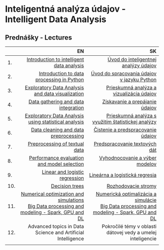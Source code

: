 # Inteligentná analýza údajov - Intelligent Data Analysis
## Prednášky - Lectures

|         | EN                                                          | SK                                                          |
| :-------| ----------------------------------------------------------: | ----------------------------------------------------------: |
| 1.      | [Introduction to intelligent data analysis](https://docs.google.com/presentation/d/158Np8xuvO8XFn94PuyXi2fVbi7qR_agvgoEgX5njgR8/present?usp=sharing)                   | [Úvod do inteligentnej analýzy údajov](https://docs.google.com/presentation/d/158Np8xuvO8XFn94PuyXi2fVbi7qR_agvgoEgX5njgR8/present?usp=sharing)                        |
| 2.      | [Introduction to data processing in Python](https://docs.google.com/presentation/d/10BBgiIQemlg9TJMifJs3sGxqzj2QneT2jguTwUgVu8U/present?usp=sharing)                   | [Úvod do spracovania údajov v jazyku Python](https://docs.google.com/presentation/d/10BBgiIQemlg9TJMifJs3sGxqzj2QneT2jguTwUgVu8U/present?usp=sharing)                  |
| 3.      | [Exploratory Data Analysis and data visualization](https://docs.google.com/presentation/d/1Esxs_MWIi2eyhNzMxK8Q4Lhpl-2oVERpd1pQ87QqzQQ/present?usp=sharing)            | [Prieskumná analýza a vizualizácia údajov](https://docs.google.com/presentation/d/1Esxs_MWIi2eyhNzMxK8Q4Lhpl-2oVERpd1pQ87QqzQQ/present?usp=sharing)                    |
| 4.      | [Data gathering and data integration](https://docs.google.com/presentation/d/10DJNYe0JN9YtUYvtmouyS6FYm2dXS5LIAky8e8kU_DA/present?usp=sharing)                         | [Získavanie a prepájanie údajov](https://docs.google.com/presentation/d/10DJNYe0JN9YtUYvtmouyS6FYm2dXS5LIAky8e8kU_DA/present?usp=sharing)                              |
| 5.      | [Exploratory Data Analysis using statistical analysis](https://docs.google.com/presentation/d/1guho6UkNA7DdavDI1vgu92waOoH-5P-TdGP2PaBXoUk/present?usp=sharing)        | [Prieskumná analýza s využitím štatistickej analýzy](https://docs.google.com/presentation/d/1guho6UkNA7DdavDI1vgu92waOoH-5P-TdGP2PaBXoUk/present?usp=sharing)          |
| 6.      | [Data cleaning and data preprocessing](https://docs.google.com/presentation/d/1kN7GM7oc1ZgXz2ekRnTKf33swNXeLstox77HYyf62ho/present?usp=sharing)                        | [Čistenie a predspracovanie údajov](https://docs.google.com/presentation/d/1kN7GM7oc1ZgXz2ekRnTKf33swNXeLstox77HYyf62ho/present?usp=sharing)                           |
| 7.      | [Preprocessing of textual data](https://docs.google.com/presentation/d/1ZHxjoABBgX8ATUgJQofPMNfibT5BI8dQ2mi8_RYryNQ/present?usp=sharing)                               | [Predspracovanie textových dát](https://docs.google.com/presentation/d/1ZHxjoABBgX8ATUgJQofPMNfibT5BI8dQ2mi8_RYryNQ/present?usp=sharing)                               |
| 8.      | [Performance evaluation and model selection](https://docs.google.com/presentation/d/1xxiI1i4GiRJNxKx6DG_B2dmWbqsB6BUrKaF0500__1s/present?usp=sharing)                  | [Vyhodnocovanie a výber modelov](https://docs.google.com/presentation/d/1xxiI1i4GiRJNxKx6DG_B2dmWbqsB6BUrKaF0500__1s/present?usp=sharing)                              |
| 9.      | [Linear and logistic regression](https://docs.google.com/presentation/d/1hxxKQP0ocr-dMNquXh1UlKVziqpcEnyc2HmPiFUk2r8/present?usp=sharing)                              | [Lineárna a logistická regresia](https://docs.google.com/presentation/d/1hxxKQP0ocr-dMNquXh1UlKVziqpcEnyc2HmPiFUk2r8/present?usp=sharing)                              |
| 10.     | [Decision trees](https://docs.google.com/presentation/d/18YsqqEtFWLhRCYpVmj9AkY2TtKEimiIlnCCssXpo010/present?usp=sharing)                                              | [Rozhodovacie stromy](https://docs.google.com/presentation/d/18YsqqEtFWLhRCYpVmj9AkY2TtKEimiIlnCCssXpo010/present?usp=sharing)                                         |
| 11.     | [Numerical optimization and simulations](https://docs.google.com/presentation/d/1tJwcncW5tthiEJ0QKzsj_AK7BIcZGyNMmypo43IcPbI/present?usp=sharing) <br/>  [Big Data processing and modeling - Spark, GPU and DL](https://docs.google.com/presentation/d/1CBTUi-yPtFhH-dE5TVzZj3w7_NmL_7LNvJXBh-FG_RI/present?usp=sharing)                    | [Numerická optimalizácia a simulácie](https://docs.google.com/presentation/d/1tJwcncW5tthiEJ0QKzsj_AK7BIcZGyNMmypo43IcPbI/present?usp=sharing) <br/>[Big Data processing and modeling - Spark, GPU and DL](https://docs.google.com/presentation/d/1CBTUi-yPtFhH-dE5TVzZj3w7_NmL_7LNvJXBh-FG_RI/present?usp=sharing)                          |
| 12.     | Advanced topics in Data Science and Artificial Intelligence | Pokročilé témy v oblasti dátovej vedy a umelej inteligencie |
|         |                                                             |                                                             |

